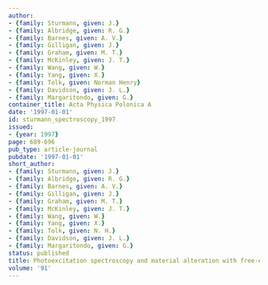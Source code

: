 ```yaml
---
author:
- {family: Sturmann, given: J.}
- {family: Albridge, given: R. G.}
- {family: Barnes, given: A. V.}
- {family: Gilligan, given: J.}
- {family: Graham, given: M. T.}
- {family: McKinley, given: J. T.}
- {family: Wang, given: W.}
- {family: Yang, given: X.}
- {family: Tolk, given: Norman Henry}
- {family: Davidson, given: J. L.}
- {family: Margaritondo, given: G.}
container_title: Acta Physica Polonica A
date: '1997-01-01'
id: sturmann_spectroscopy_1997
issued:
- {year: 1997}
page: 689-696
pub_type: article-journal
pubdate: '1997-01-01'
short_author:
- {family: Sturmann, given: J.}
- {family: Albridge, given: R. G.}
- {family: Barnes, given: A. V.}
- {family: Gilligan, given: J.}
- {family: Graham, given: M. T.}
- {family: McKinley, given: J. T.}
- {family: Wang, given: W.}
- {family: Yang, given: X.}
- {family: Tolk, given: N. H.}
- {family: Davidson, given: J. L.}
- {family: Margaritondo, given: G.}
status: published
title: Photoexcitation spectroscopy and material alteration with free-electron laser
volume: '91'
---
```

